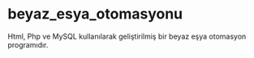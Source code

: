 # beyaz_esya_otomasyonu
Html, Php ve MySQL kullanılarak geliştirilmiş bir beyaz eşya otomasyon programıdır.
